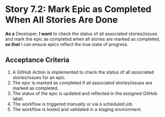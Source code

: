 # Story 7.2: Mark Epic as Completed When All Stories Are Done

**As a** Developer,
**I want** to check the status of all associated stories/issues and mark the epic as completed when all stories are marked as completed,
**so that** I can ensure epics reflect the true state of progress.

## Acceptance Criteria

1. A GitHub Action is implemented to check the status of all associated stories/issues for an epic.
2. The epic is marked as completed if all associated stories/issues are marked as completed.
3. The status of the epic is updated and reflected in the assigned GitHub label.
4. The workflow is triggered manually or via a scheduled job.
5. The workflow is tested and validated in a staging environment.
